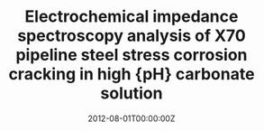 ---
authors:
- AA Oskuie
- T Shahrabi
- admin
- E Saebnoori

date: "2012-08-01T00:00:00Z"
doi: "10.1016/j.corsci.2012.04.024"
featured: false
image:
  caption: 'Image credit: [**Unsplash**](https://unsplash.com/photos/jdD8gXaTZsc)'
  
  preview_only: false

publication: '*Corrosion Science*'


tags:
- Impedance Spectroscopy

title: "Electrochemical impedance spectroscopy analysis of X70 pipeline steel stress corrosion cracking in high {pH} carbonate solution"



url_pdf: https://www.sciencedirect.com/science/article/abs/pii/S0010938X12002004

---
